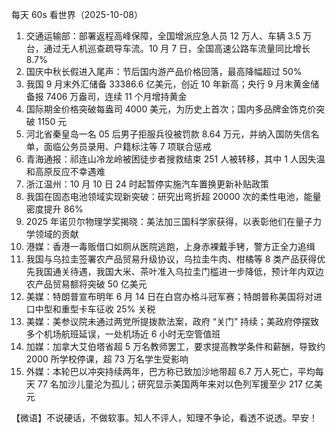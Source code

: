 每天 60s 看世界（2025-10-08）

1. 交通运输部：部署返程高峰保障，全国增派应急人员 12 万人、车辆 3.5 万台，通过无人机巡查疏导车流。10 月 7 日，全国高速公路车流量同比增长 8.7%
2. 国庆中秋长假进入尾声：节后国内游产品价格回落，最高降幅超过 50%
3. 我国 9 月末外汇储备 33386.6 亿美元，创近 10 年新高；央行 9 月末黄金储备报 7406 万盎司，连续 11 个月增持黄金
4. 国际期金价格突破每盎司 4000 美元，为历史上首次；国内多品牌金饰克价突破 1150 元
5. 河北省秦皇岛一名 05 后男子拒服兵役被罚款 8.64 万元，并纳入国防失信名单，面临公务员录用、户籍标注等 7 项联合惩戒
6. 青海通报：祁连山冷龙岭被困徒步者搜救结束 251 人被转移，其中 1 人因失温和高原反应不幸遇难
7. 浙江温州：10 月 10 日 24 时起暂停实施汽车置换更新补贴政策
8. 我国在固态电池领域实现新突破：研究出弯折超 20000 次的柔性电池，能量密度提升 86%
9. 2025 年诺贝尔物理学奖揭晓：美法加三国科学家获得，以表彰他们在量子力学领域的贡献
10. 港媒：香港一毒贩借口如厕从医院逃跑，上身赤裸戴手铐，警方正全力追缉
11. 我国与乌拉圭签署农产品贸易升级协议，乌拉圭牛肉、柑橘等 8 类产品获得优先我国通关待遇，我国大米、茶叶准入乌拉圭门槛进一步降低，预计年内双边农产品贸易额将突破 50 亿美元
12. 美媒：特朗普宣布明年 6 月 14 日在白宫办格斗冠军赛；特朗普称美国将对进口中型和重型卡车征收 25% 关税
13. 美媒：美参议院未通过两党所提拨款法案，政府 “关门” 持续；美政府停摆致多个机场航班延误，一处机场近 6 小时无空管值班
14. 加媒：加拿大艾伯塔省超 5 万名教师罢工，要求提高教学条件和薪酬，导致约 2000 所学校停课，超 73 万名学生受影响
15. 外媒：本轮巴以冲突持续两年，巴方称已致加沙地带超 6.7 万人死亡，平均每天 77 名加沙儿童沦为孤儿；研究显示美国两年来对以色列军援至少 217 亿美元

【微语】不说硬话，不做软事。知人不评人，知理不争论，看透不说透。早安！